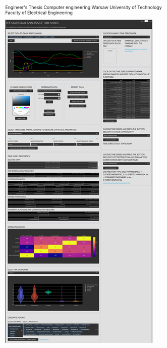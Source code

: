 Engineer's Thesis Computer engineering Warsaw University of Technology Faculty of Electrical Engineering

![alt text](page.png)
